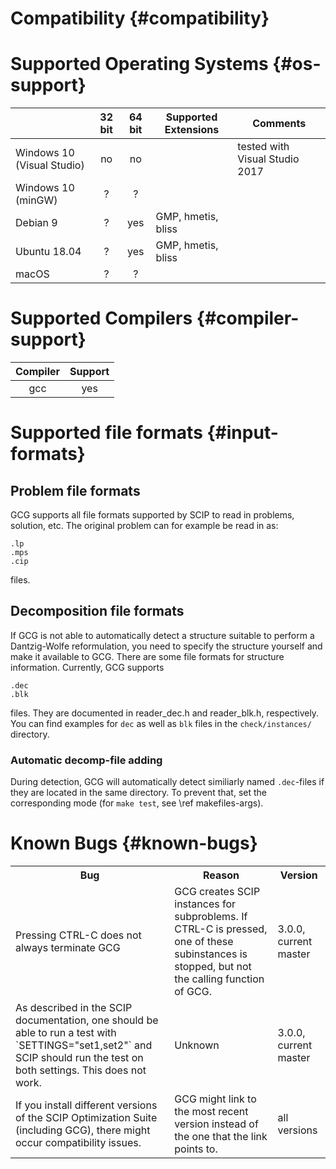 # Compatibility {#compatibility}
# Supported Operating Systems {#os-support}

|   | 32 bit | 64 bit | Supported Extensions | Comments |
|---|:---:|:---:|---|---|
| Windows 10 (Visual Studio) | no | no |  | tested with Visual Studio 2017 |
| Windows 10 (minGW) | ? | ? |  |  |
| Debian 9 | ? | yes | GMP, hmetis, bliss |  |
| Ubuntu 18.04 | ? | yes | GMP, hmetis, bliss |  |
| macOS | ? | ? |   |  |

# Supported Compilers {#compiler-support}
| Compiler | Support |
|:---:     |:---:    |
| gcc      | yes     |


# Supported file formats {#input-formats}

## Problem file formats
GCG supports all file formats supported by SCIP to read in problems, solution, etc.
The original problem can for example be read in as:

    .lp
    .mps
    .cip

files.

## Decomposition file formats
If GCG is not able to automatically detect a structure suitable to perform a
Dantzig-Wolfe reformulation, you need to specify the structure yourself and make
it available to GCG. There are some file formats for structure information.
Currently, GCG supports

    .dec
    .blk

files. They are documented in reader_dec.h and reader_blk.h, respectively.
You can find examples for `dec` as well as `blk` files in the `check/instances/` directory.

### Automatic decomp-file adding
During detection, GCG will automatically detect similiarly named `.dec`-files
if they are located in the same directory. To prevent that, set the corresponding
mode (for `make test`, see \ref makefiles-args).


# Known Bugs {#known-bugs}

<table>
  <tr>
    <th>Bug</th>
    <th>Reason</th>
    <th>Version</th>
  </tr>
  <tr>
    <td>Pressing CTRL-C does not always terminate GCG</td>
    <td>GCG creates SCIP instances for subproblems. If CTRL-C is pressed, one of these subinstances is stopped, but not the calling function of GCG.<br></td>
    <td>3.0.0, current master</td>
  </tr>
  <tr>
    <td>As described in the SCIP documentation, one should be able to run a test with
    `SETTINGS="set1,set2"` and SCIP should run the test on both settings. This does not work.</td>
    <td>Unknown</td>
    <td>3.0.0, current master</td>
  </tr>
  <tr>
    <td>If you install different versions of the SCIP Optimization Suite (including GCG), there might occur compatibility issues.</td>
    <td>GCG might link to the most recent version instead of the one that the link points to.<br></td>
    <td>all versions</td>
  </tr>
</table>
